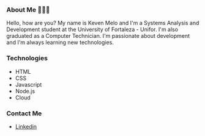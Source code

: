 ### About Me 👋👩‍💻

Hello, how are you? My name is Keven Melo and I'm a Systems Analysis and Development student at the University of Fortaleza - Unifor. I'm also graduated as a Computer Technician. I'm passionate about development and I'm always learning new technologies.

### Technologies

- HTML 
- CSS
- Javascript
- Node.js
- Cloud

### Contact Me

- <a href="https://www.linkedin.com/in/kevenmelo/">Linkedin</a>





